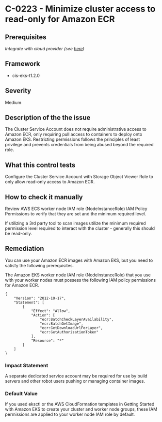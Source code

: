 # C-0223 - Minimize cluster access to read-only for Amazon ECR

## Prerequisites
 *Integrate with cloud provider (see [here](https://hub.armosec.io/docs/kubescape-integration-with-cloud-providers))*
 
## Framework
* cis-eks-t1.2.0
 
## Severity
Medium

## Description of the the issue
The Cluster Service Account does not require administrative access to Amazon ECR, only requiring pull access to containers to deploy onto Amazon EKS. Restricting permissions follows the principles of least privilege and prevents credentials from being abused beyond the required role.
 
## What this control tests 
Configure the Cluster Service Account with Storage Object Viewer Role to only allow read-only access to Amazon ECR.
 
## How to check it manually 
Review AWS ECS worker node IAM role (NodeInstanceRole) IAM Policy Permissions to verify that they are set and the minimum required level.

 If utilizing a 3rd party tool to scan images utilize the minimum required permission level required to interact with the cluster - generally this should be read-only.
 
## Remediation
You can use your Amazon ECR images with Amazon EKS, but you need to satisfy the following prerequisites.

 The Amazon EKS worker node IAM role (NodeInstanceRole) that you use with your worker nodes must possess the following IAM policy permissions for Amazon ECR.

 
```
{
    "Version": "2012-10-17",
    "Statement": [
        {
            "Effect": "Allow",
            "Action": [
                "ecr:BatchCheckLayerAvailability",
                "ecr:BatchGetImage",
                "ecr:GetDownloadUrlForLayer",
                "ecr:GetAuthorizationToken"
            ],
            "Resource": "*"
        }
    ]
}

```
 
### Impact Statement
A separate dedicated service account may be required for use by build servers and other robot users pushing or managing container images.
 
### Default Value
If you used eksctl or the AWS CloudFormation templates in Getting Started with Amazon EKS to create your cluster and worker node groups, these IAM permissions are applied to your worker node IAM role by default.
 
